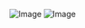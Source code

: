 ![Image](https://github.com/user-attachments/assets/275fcbf0-86b9-4b9f-bd4c-49fa6eaffd4d)
![Image](https://github.com/user-attachments/assets/546797b1-7747-4b34-9e46-71ef578c3cce)


